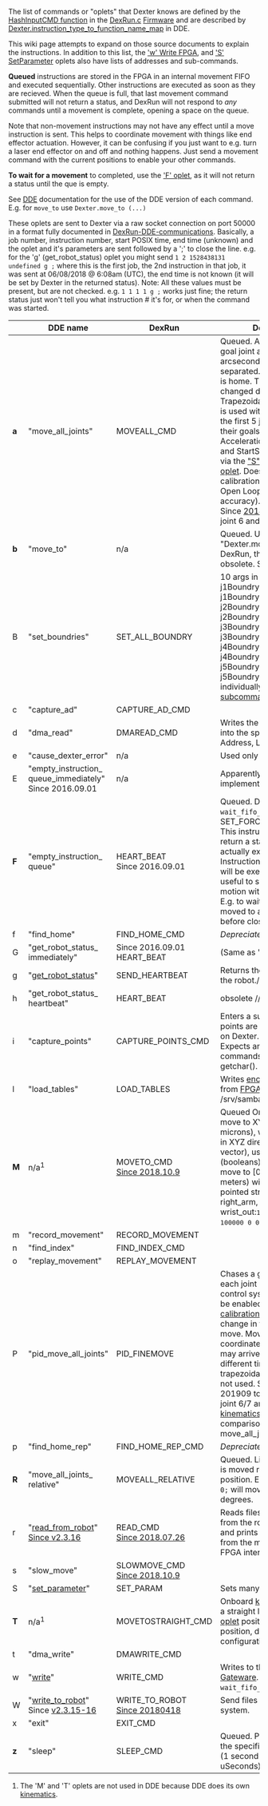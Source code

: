 The list of commands or "oplets" that Dexter knows are defined by the [HashInputCMD function](https://github.com/HaddingtonDynamics/Dexter/search?utf8=%E2%9C%93&q=HashInputCMD+filename%3ADexRun.c&type=) in the [DexRun.c](../blob/master/Firmware/DexRun.c) [Firmware](firmware) and are described by [Dexter.instruction_type_to_function_name_map](https://github.com/cfry/dde/search?q=Dexter.instruction_type_to_function_name_map+filename%3Arobot.js&unscoped_q=Dexter.instruction_type_to_function_name_map+filename%3Arobot.js) in DDE. 

This wiki page attempts to expand on those source documents to explain the instructions. In addition to this list, the ['w' Write FPGA](oplet-write), and ['S' SetParameter](set-parameter-oplet) oplets also have lists of addresses and sub-commands.


**Queued** instructions are stored in the FPGA in an internal movement FIFO and executed sequentially. Other instructions are executed as soon as they are recieved. When the queue is full, that last movement command submitted will not return a status, and DexRun will not respond to _any_ commands until a movement is complete, opening a space on the queue. 

Note that non-movement instructions may not have any effect until a move instruction is sent. This helps to coordinate movement with things like end effector actuation. However, it can be confusing if you just want to e.g. turn a laser end effector on and off and nothing happens. Just send a movement command with the current positions to enable your other commands.

**To wait for a movement** to completed, use the <a href="#f">'F' oplet</a>, as it will not return a status until the que is empty. 

See [DDE](DDE) documentation for the use of the DDE version of each command. E.g. for `move_to` use `Dexter.move_to (...)`

These oplets are sent to Dexter via a raw socket connection on port 50000 in a format fully documented in [DexRun-DDE-communications](DexRun-DDE-communications). Basically, a job number, instruction number, start POSIX time, end time (unknown) and the oplet and it's parameters are sent followed by a ';' to close the line. e.g. for the 'g' (get_robot_status) oplet you might send `1 2 1528438131 undefined g ;` where this is the first job, the 2nd instruction in that job, it was sent at 06/08/2018 @ 6:08am (UTC), the end time is not known (it will be set by Dexter in the returned status). Note: All these values must be present, but are not checked. e.g. `1 1 1 1 g ;` works just fine; the return status just won't tell you what instruction # it's for, or when the command was started. 

&nbsp; | DDE name | DexRun | Description
--- | --- | --- | ---
<a name="a">**a**</a>|"move_all_joints"|MOVEALL_CMD|Queued. Arguments: 5 to 7 goal joint angles in arcseconds, space separated. E.g. `a 0 0 0 0 0` is home. The goal can not be changed during the move. Trapezoidal speed ramping is used with coordination so the first 5 joints arrive at their goals at the same time. Acceleration, MaxSpeed, and StartSpeed can be set via the ["S" SetParameter oplet](set-parameter-oplet). Does not require calibration, works even in Open Loop mode (w/ lower accuracy). <br>Since [2018.11.07](https://github.com/HaddingtonDynamics/Dexter/commit/c70abf71bca34aadf0850fbdd6b9b2bac969d221) accepts joint 6 and 7 positions.
<a name="b">**b**</a>|"move_to"|n/a|Queued. Use "Dexter.move_to" in DDE. In DexRun, this oplet is obsolete. See "M"
<a name="B">B</a>|"set_boundries"|SET_ALL_BOUNDRY|10 args in arcseconds: j1BoundryHigh, j1Boundrylow,  j2BoundryHigh, j2Boundrylow, j3BoundryHigh, j3Boundrylow, j4BoundryHigh, j4Boundrylow, j5BoundryHigh, j5Boundrylow. Set individually with ["S" oplet subcommands](set-parameter-oplet)
<a name="c">c</a>|"capture_ad"|CAPTURE_AD_CMD|
<a name="d">d</a>|"dma_read"|DMAREAD_CMD|Writes the FPGA DMA data into the specified file. 3 args: Address, Length, Filename.
<a name="e">e</a>|"cause_dexter_error"|n/a|Used only in DDE
<a name="E">E</a>|"empty_instruction_ queue_immediately"<br>Since 2016.09.01|n/a|Apparently never implemented in firmware?
<a name="F">**F**</a>|"empty_instruction_ queue"|HEART_BEAT<br>Since 2016.09.01|Queued. Does `wait_fifo_flush()` first. Was SET_FORCE_MOVE_POINT. This instruction will not return a status until it actually executes. Instructions before this one will be executed first. Very useful to synchronize robot motion with control software. E.g. to wait until the arm has moved to a new position before closing the gripper.
<a name="f">f</a>|"find_home"|FIND_HOME_CMD|_Depreciated_ Use job engine.|
<a name="G">G</a>|"get_robot_status_ immediately"|Since 2016.09.01 HEART_BEAT| (Same as 'g'?) 
<a name="g">g</a>|"[get_robot_status](status-data)"|SEND_HEARTBEAT|Returns the current [status](status-data) of the robot.//fry
<a name="h">h</a>|"get_robot_status_ heartbeat"|HEART_BEAT|obsolete //fry
<a name="i">i</a>|"capture_points"|CAPTURE_POINTS_CMD| Enters a sub mode where points are captured to a file on Dexter. 1 arg: Filename. Expects an input stream of commands from stdin via getchar(). No timeout.
<a name="l">l</a>|"load_tables"|LOAD_TABLES|Writes [encoder](Encoders) CalTables from [FPGA](Gateware) to /srv/samba/share/HiMem.dta
<a name="M">**M**</a>|n/a<sup>1</sup>|MOVETO_CMD<br>[Since 2018.10.9](https://github.com/HaddingtonDynamics/Dexter/commit/78bc04dfae5166d8889e1fba36540a3de3ea836b#diff-691272021fae98368efb598f8e089c16)|Queued Onboard [kinematics](Kinematics) move to XYZ (integer microns), with end effector in XYZ direction (unit vector), using configuration (booleans). For example to move to [0,0.5,1.0] (in meters) with the end effector pointed straight down and right_arm, elbow_up, and wrist_out:<tt>1 1 1 1 M 0 500000 100000 0 0 -1 1 1 1</tt>. See 'T'
<a name="m">m</a>|"record_movement"|RECORD_MOVEMENT||
<a name="n">n</a>|"find_index"|FIND_INDEX_CMD||
<a name="o">o</a>|"replay_movement"|REPLAY_MOVEMENT||
<a name="P">P</a>|"pid_move_all_joints"|PID_FINEMOVE|Chases a goal position on each joint using the PID control system which must be enabled. Requires [calibration](Encoder-calibration). The goal can change in the middle of the move. Movement is not coordinated so each joint may arrive at the goal at a different time. The standard trapezoidal speed ramping is not used. See "a". Modified 201909 to optionally accept joint 6/7 angles. See [kinematics](https://github.com/HaddingtonDynamics/Dexter/wiki/Kinematics) for its comparison to move_all_joints |
<a name="p">p</a>|"find_home_rep"|FIND_HOME_REP_CMD|_Depreciated_ Use job engine.|
<a name="R">**R**</a>|"move_all_joints_ relative"|MOVEALL_RELATIVE|Queued. Like 'a' but the joint is moved relative to it's prior position. E.g. `R 0 0 -36000 0 0;` will move joint 3 ccw 10 degrees.
<a name="r">r</a>|"[read_from_robot](read-from-robot)"<br>[Since v2.3.16](https://github.com/cfry/dde/releases/tag/untagged-5d86b61c13b61d266905)|READ_CMD<br>[Since 2018.07.26](https://github.com/HaddingtonDynamics/Dexter/commit/243ac0fa3c995effd9c75731d3a9c7ecb70cc73e)|Reads files or string data from the robot. Also reads and prints locally values from the memory mapped FPGA interface.
<a name="s">s</a>|"slow_move"|SLOWMOVE_CMD<br>[Since 2018.10.9](https://github.com/HaddingtonDynamics/Dexter/commit/78bc04dfae5166d8889e1fba36540a3de3ea836b#diff-691272021fae98368efb598f8e089c16)||
<a name="S">S</a>|"[set_parameter](set-parameter-oplet)"|SET_PARAM|Sets many different values
<a name="T">**T**</a>|n/a<sup>1</sup>|MOVETOSTRAIGHT_CMD|Onboard [kinematics](Kinematics) move in a straight line from prior <a href="#M">'M' oplet</a> position to new XYZ position, direction, and configuration. 
<a name="t">t</a>|"dma_write"|DMAWRITE_CMD||
<a name="w">w</a>|"[write](oplet-write)"|WRITE_CMD|Writes to the [FPGA / Gateware](Gateware). Does `wait_fifo_flush()` first.
<a name="W">W</a>|"[write_to_robot](write-to-robot)"<br>Since [v2.3.15-16](https://github.com/cfry/dde/releases/tag/untagged-5d86b61c13b61d266905)|WRITE_TO_ROBOT<br>[Since 20180418](https://github.com/HaddingtonDynamics/Dexter/commit/ef39cfe6effd36faeb9bd96b21a11a3dcd6b84ef)|Send files to the Dexter file system. 
<a name="X">x</a>|"exit"|EXIT_CMD||
<a name="z">**z**</a>|"sleep"|SLEEP_CMD|Queued. Pause the robot for the specified uSeconds<br>(1 second = 1000000 uSeconds)|

1. The 'M' and 'T' oplets are not used in DDE because DDE does its own [kinematics](Kinematics). 